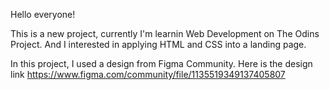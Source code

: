 Hello everyone!

This is a new project, currently I'm learnin Web Development on The Odins Project. And I interested in applying HTML and CSS into a landing page. 

In this project, I used a design from Figma Community. Here is the design link
https://www.figma.com/community/file/1135519349137405807